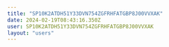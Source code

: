 ```yaml
---
title: "SP10K2ATDH51Y33DVN754ZGFRHFATGBP8J00VVXAK"
date: 2024-02-19T08:43:16.350Z
user: SP10K2ATDH51Y33DVN754ZGFRHFATGBP8J00VVXAK
layout: "users"
---
```

    